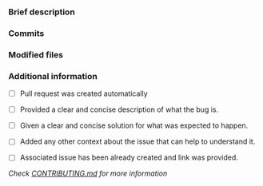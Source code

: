 ### Brief description


<!-- Write you description here -->


### Commits
<!-- Diff commits -->


### Modified files
<!-- Diff files -->


### Additional information
* [ ] Pull request was created automatically
* [ ] Provided a clear and concise description of what the bug is.
* [ ] Given a clear and concise solution for what was expected to happen.
* [ ] Added any other context about the issue that can help to understand it.
* [ ] Associated issue has been already created and link was provided.


*Check [CONTRIBUTING.md](../blob/master/.github/CONTRIBUTING.md) for more information*
